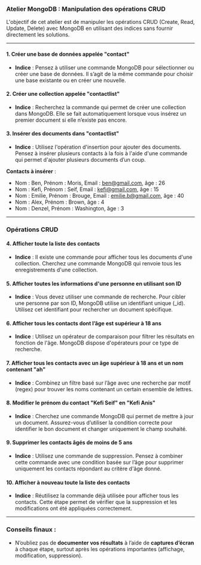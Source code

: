 ### Atelier MongoDB : Manipulation des opérations CRUD

L'objectif de cet atelier est de manipuler les opérations CRUD (Create, Read, Update, Delete) avec MongoDB en utilisant des indices sans fournir directement les solutions.

---

#### 1. **Créer une base de données appelée "contact"**
   - **Indice** : Pensez à utiliser une commande MongoDB pour sélectionner ou créer une base de données. Il s’agit de la même commande pour choisir une base existante ou en créer une nouvelle.

#### 2. **Créer une collection appelée "contactlist"**
   - **Indice** : Recherchez la commande qui permet de créer une collection dans MongoDB. Elle se fait automatiquement lorsque vous insérez un premier document si elle n’existe pas encore.

#### 3. **Insérer des documents dans "contactlist"**
   - **Indice** : Utilisez l'opération d'insertion pour ajouter des documents. Pensez à insérer plusieurs contacts à la fois à l'aide d'une commande qui permet d'ajouter plusieurs documents d’un coup.

   **Contacts à insérer** :
   - Nom : Ben, Prénom : Moris, Email : ben@gmail.com, âge : 26
   - Nom : Kefi, Prénom : Seif, Email : kefi@gmail.com, âge : 15
   - Nom : Emilie, Prénom : Brouge, Email : emilie.b@gmail.com, âge : 40
   - Nom : Alex, Prénom : Brown, âge : 4
   - Nom : Denzel, Prénom : Washington, âge : 3

---

### Opérations CRUD

#### 4. **Afficher toute la liste des contacts**
   - **Indice** : Il existe une commande pour afficher tous les documents d'une collection. Cherchez une commande MongoDB qui renvoie tous les enregistrements d'une collection.

#### 5. **Afficher toutes les informations d'une personne en utilisant son ID**
   - **Indice** : Vous devez utiliser une commande de recherche. Pour cibler une personne par son ID, MongoDB utilise un identifiant unique (_id). Utilisez cet identifiant pour rechercher un document spécifique.

#### 6. **Afficher tous les contacts dont l’âge est supérieur à 18 ans**
   - **Indice** : Utilisez un opérateur de comparaison pour filtrer les résultats en fonction de l'âge. MongoDB dispose d'opérateurs pour ce type de recherche.

#### 7. **Afficher tous les contacts avec un âge supérieur à 18 ans et un nom contenant "ah"**
   - **Indice** : Combinez un filtre basé sur l’âge avec une recherche par motif (regex) pour trouver les noms contenant un certain ensemble de lettres.

#### 8. **Modifier le prénom du contact "Kefi Seif" en "Kefi Anis"**
   - **Indice** : Cherchez une commande MongoDB qui permet de mettre à jour un document. Assurez-vous d’utiliser la condition correcte pour identifier le bon document et changer uniquement le champ souhaité.

#### 9. **Supprimer les contacts âgés de moins de 5 ans**
   - **Indice** : Utilisez une commande de suppression. Pensez à combiner cette commande avec une condition basée sur l’âge pour supprimer uniquement les contacts répondant au critère d'âge donné.

#### 10. **Afficher à nouveau toute la liste des contacts**
   - **Indice** : Réutilisez la commande déjà utilisée pour afficher tous les contacts. Cette étape permet de vérifier que la suppression et les modifications ont été appliquées correctement.

---

### **Conseils finaux :**
- N’oubliez pas de **documenter vos résultats** à l’aide de **captures d’écran** à chaque étape, surtout après les opérations importantes (affichage, modification, suppression).
